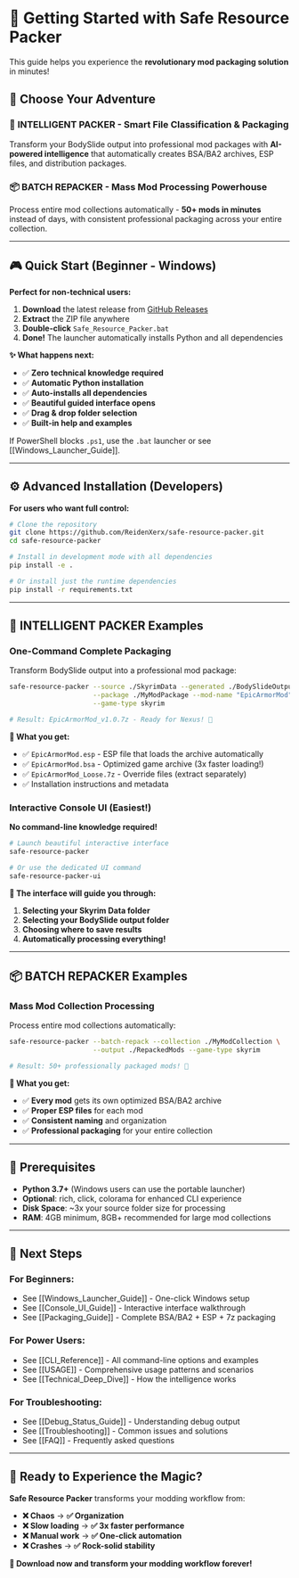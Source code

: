 # 🚀 Getting Started with Safe Resource Packer

This guide helps you experience the **revolutionary mod packaging solution** in minutes!

## 🎯 **Choose Your Adventure**

### 🧠 **INTELLIGENT PACKER** - Smart File Classification & Packaging
Transform your BodySlide output into professional mod packages with **AI-powered intelligence** that automatically creates BSA/BA2 archives, ESP files, and distribution packages.

### 📦 **BATCH REPACKER** - Mass Mod Processing Powerhouse
Process entire mod collections automatically - **50+ mods in minutes** instead of days, with consistent professional packaging across your entire collection.

---

## 🎮 **Quick Start (Beginner - Windows)**

**Perfect for non-technical users:**

1. **Download** the latest release from [GitHub Releases](https://github.com/ReidenXerx/safe-resource-packer/releases)
2. **Extract** the ZIP file anywhere
3. **Double-click** `Safe_Resource_Packer.bat`
4. **Done!** The launcher automatically installs Python and all dependencies

**✨ What happens next:**
- ✅ **Zero technical knowledge required**
- ✅ **Automatic Python installation**
- ✅ **Auto-installs all dependencies**
- ✅ **Beautiful guided interface opens**
- ✅ **Drag & drop folder selection**
- ✅ **Built-in help and examples**

If PowerShell blocks `.ps1`, use the `.bat` launcher or see [[Windows_Launcher_Guide]].

---

## ⚙️ **Advanced Installation (Developers)**

**For users who want full control:**

```bash
# Clone the repository
git clone https://github.com/ReidenXerx/safe-resource-packer.git
cd safe-resource-packer

# Install in development mode with all dependencies
pip install -e .

# Or install just the runtime dependencies
pip install -r requirements.txt
```

---

## 🧠 **INTELLIGENT PACKER Examples**

### **One-Command Complete Packaging**
Transform BodySlide output into a professional mod package:

```bash
safe-resource-packer --source ./SkyrimData --generated ./BodySlideOutput \
                     --package ./MyModPackage --mod-name "EpicArmorMod" \
                     --game-type skyrim

# Result: EpicArmorMod_v1.0.7z - Ready for Nexus! 🎉
```

**🎁 What you get:**
- ✅ `EpicArmorMod.esp` - ESP file that loads the archive automatically
- ✅ `EpicArmorMod.bsa` - Optimized game archive (3x faster loading!)
- ✅ `EpicArmorMod_Loose.7z` - Override files (extract separately)
- ✅ Installation instructions and metadata

### **Interactive Console UI (Easiest!)**
**No command-line knowledge required!**

```bash
# Launch beautiful interactive interface
safe-resource-packer

# Or use the dedicated UI command
safe-resource-packer-ui
```

**🎯 The interface will guide you through:**
1. **Selecting your Skyrim Data folder**
2. **Selecting your BodySlide output folder**
3. **Choosing where to save results**
4. **Automatically processing everything!**

---

## 📦 **BATCH REPACKER Examples**

### **Mass Mod Collection Processing**
Process entire mod collections automatically:

```bash
safe-resource-packer --batch-repack --collection ./MyModCollection \
                     --output ./RepackedMods --game-type skyrim

# Result: 50+ professionally packaged mods! 🎉
```

**🎁 What you get:**
- ✅ **Every mod** gets its own optimized BSA/BA2 archive
- ✅ **Proper ESP files** for each mod
- ✅ **Consistent naming** and organization
- ✅ **Professional packaging** for your entire collection

---

## 🎯 **Prerequisites**

- **Python 3.7+** (Windows users can use the portable launcher)
- **Optional**: rich, click, colorama for enhanced CLI experience
- **Disk Space**: ~3x your source folder size for processing
- **RAM**: 4GB minimum, 8GB+ recommended for large mod collections

---

## 🚀 **Next Steps**

### **For Beginners:**
-   See [[Windows_Launcher_Guide]] - One-click Windows setup
-   See [[Console_UI_Guide]] - Interactive interface walkthrough
-   See [[Packaging_Guide]] - Complete BSA/BA2 + ESP + 7z packaging

### **For Power Users:**
-   See [[CLI_Reference]] - All command-line options and examples
-   See [[USAGE]] - Comprehensive usage patterns and scenarios
-   See [[Technical_Deep_Dive]] - How the intelligence works

### **For Troubleshooting:**
-   See [[Debug_Status_Guide]] - Understanding debug output
-   See [[Troubleshooting]] - Common issues and solutions
-   See [[FAQ]] - Frequently asked questions

---

## 🎉 **Ready to Experience the Magic?**

**Safe Resource Packer** transforms your modding workflow from:
- **❌ Chaos** → **✅ Organization**
- **❌ Slow loading** → **✅ 3x faster performance**
- **❌ Manual work** → **✅ One-click automation**
- **❌ Crashes** → **✅ Rock-solid stability**

**🚀 Download now and transform your modding workflow forever!**
